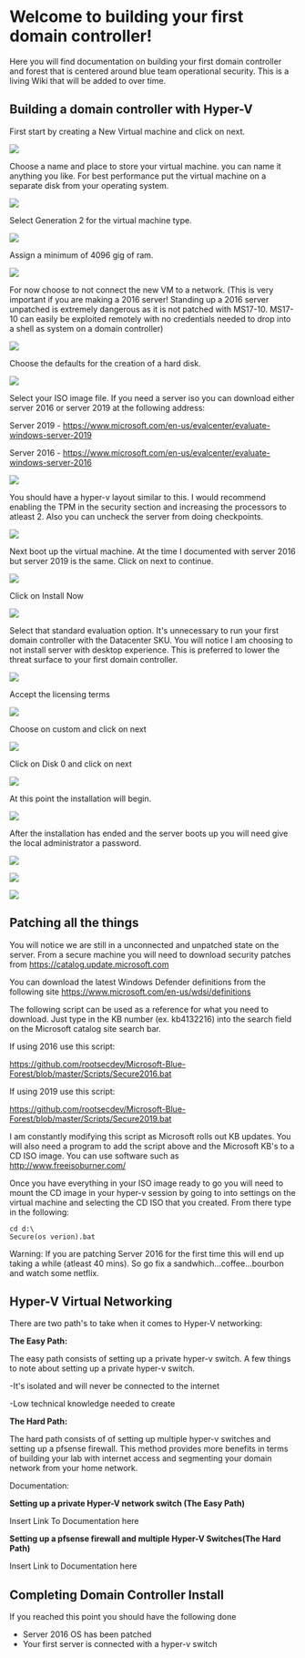 # Welcome to building your first domain controller!
Here you will find documentation on building your first domain controller and forest that is centered around blue team operational security. This is a living Wiki that will be added to over time. 

## Building a domain controller with Hyper-V
First start by creating a New Virtual machine and click on next.

![](https://github.com/rootsecdev/Microsoft-Blue-Forest/blob/master/Screenshots/Hyper1.PNG)

Choose a name and place to store your virtual machine. you can name it anything you like. For best performance put the virtual machine on a separate disk from your operating system. 

![](https://github.com/rootsecdev/Microsoft-Blue-Forest/blob/master/Screenshots/Hyper2.PNG)

Select Generation 2 for the virtual machine type. 

![](https://github.com/rootsecdev/Microsoft-Blue-Forest/blob/master/Screenshots/Hyper3.PNG)

Assign a minimum of 4096 gig of ram.

![](https://github.com/rootsecdev/Microsoft-Blue-Forest/blob/master/Screenshots/Hyper4.PNG)

For now choose to not connect the new VM to a network. (This is very important if you are making a 2016 server! Standing up a 2016 server unpatched is extremely dangerous as it is not patched with MS17-10. MS17-10 can easily be exploited remotely with no credentials needed to drop into a shell as system on a domain controller)

![](https://github.com/rootsecdev/Microsoft-Blue-Forest/blob/master/Screenshots/Hyper5.PNG)

Choose the defaults for the creation of a hard disk.

![](https://github.com/rootsecdev/Microsoft-Blue-Forest/blob/master/Screenshots/Hyper6.PNG)

Select your ISO image file. If you need a server iso you can download either server 2016 or server 2019 at the following address:

Server 2019 - https://www.microsoft.com/en-us/evalcenter/evaluate-windows-server-2019

Server 2016 - https://www.microsoft.com/en-us/evalcenter/evaluate-windows-server-2016

![](https://github.com/rootsecdev/Microsoft-Blue-Forest/blob/master/Screenshots/Hyper7.PNG)

You should have a hyper-v layout similar to this. I would recommend enabling the TPM in the security section and increasing the processors to atleast 2. Also you can uncheck the server from doing checkpoints. 

![](https://github.com/rootsecdev/Microsoft-Blue-Forest/blob/master/Screenshots/Hyper8.PNG)

Next boot up the virtual machine. At the time I documented with server 2016 but server 2019 is the same. Click on next to continue.

![](https://github.com/rootsecdev/Microsoft-Blue-Forest/blob/master/Screenshots/Windows1.PNG)

Click on Install Now

![](https://github.com/rootsecdev/Microsoft-Blue-Forest/blob/master/Screenshots/Windows2.PNG)

Select that standard evaluation option. It's unnecessary to run your first domain controller with the Datacenter SKU. You will notice I am choosing to not install server with desktop experience. This is preferred to lower the threat surface to your first domain controller. 

![](https://github.com/rootsecdev/Microsoft-Blue-Forest/blob/master/Screenshots/Windows3.PNG)

Accept the licensing terms

![](https://github.com/rootsecdev/Microsoft-Blue-Forest/blob/master/Screenshots/Windows4.PNG)

Choose on custom and click on next

![](https://github.com/rootsecdev/Microsoft-Blue-Forest/blob/master/Screenshots/Windows5.PNG)

Click on Disk 0 and click on next

![](https://github.com/rootsecdev/Microsoft-Blue-Forest/blob/master/Screenshots/Windows6.PNG)

At this point the installation will begin.

![](https://github.com/rootsecdev/Microsoft-Blue-Forest/blob/master/Screenshots/Windows7.PNG)

After the installation has ended and the server boots up you will need give the local administrator a password.

![](https://github.com/rootsecdev/Microsoft-Blue-Forest/blob/master/Screenshots/Windows8.PNG)

![](https://github.com/rootsecdev/Microsoft-Blue-Forest/blob/master/Screenshots/Windows9.PNG)

![](https://github.com/rootsecdev/Microsoft-Blue-Forest/blob/master/Screenshots/Windows10.PNG)

## Patching all the things

You will notice we are still in a unconnected and unpatched state on the server. From a secure machine you will need to download security patches from https://catalog.update.microsoft.com

You can download the latest Windows Defender definitions from the following site https://www.microsoft.com/en-us/wdsi/definitions

The following script can be used as a reference for what you need to download. Just type in the KB number (ex. kb4132216) into the search field on the Microsoft catalog site search bar.

If using 2016 use this script:

https://github.com/rootsecdev/Microsoft-Blue-Forest/blob/master/Scripts/Secure2016.bat

If using 2019 use this script:

https://github.com/rootsecdev/Microsoft-Blue-Forest/blob/master/Scripts/Secure2019.bat

I am constantly modifying this script as Microsoft rolls out KB updates. You will also need a program to add the script above and the Microsoft KB's to a CD ISO image. You can use software such as http://www.freeisoburner.com/ 

Once you have everything in your ISO image ready to go you will need to mount the CD image in your hyper-v session by going to into settings on the virtual machine and selecting the CD ISO that you created. From there type in the following:

```
cd d:\
Secure(os verion).bat
```
Warning: If you are patching Server 2016 for the first time this will end up taking a while (atleast 40 mins). So go fix a sandwhich...coffee...bourbon and watch some netflix.

## Hyper-V Virtual Networking
There are two path's to take when it comes to Hyper-V networking:

**The Easy Path:**

The easy path consists of setting up a private hyper-v switch. A few things to note about setting up a private hyper-v switch. 
 
-It's isolated and will never be connected to the internet

-Low technical knowledge needed to create

**The Hard Path:**

The hard path consists of of setting up multiple hyper-v switches and setting up a pfsense firewall. This method provides more benefits in terms of building your lab with internet access and segmenting your domain network from your home network. 

Documentation:

**Setting up a private Hyper-V network switch (The Easy Path)** 

Insert Link To Documentation here
 
 **Setting up a pfsense firewall and multiple Hyper-V Switches(The Hard Path)**
 
 Insert Link to Documentation here
 
 ## Completing Domain Controller Install
 If you reached this point you should have the following done
 
 - Server 2016 OS has been patched
 - Your first server is connected with a hyper-v switch
 
 
